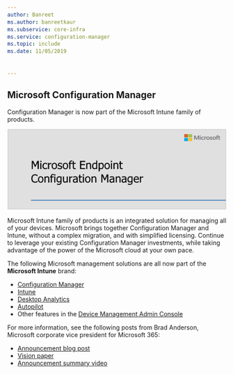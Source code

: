 ```yaml
---
author: Banreet
ms.author: banreetkaur
ms.subservice: core-infra
ms.service: configuration-manager
ms.topic: include
ms.date: 11/05/2019


---
```


## <a name="bkmk_mem"></a> Microsoft Configuration Manager

<!--4960084-->

Configuration Manager is now part of the Microsoft Intune family of products.

![Microsoft Configuration Manager](../../media/4960084-endpoint-manager-logo.png)

Microsoft Intune family of products is an integrated solution for managing all of your devices. Microsoft brings together Configuration Manager and Intune, without a complex migration, and with simplified licensing. Continue to leverage your existing Configuration Manager investments, while taking advantage of the power of the Microsoft cloud at your own pace.

The following Microsoft management solutions are all now part of the **Microsoft Intune** brand:

- [Configuration Manager](/configmgr)
- [Intune](/mem/intune/fundamentals/account-sign-up)
- [Desktop Analytics](../../../../../desktop-analytics/overview.md)
- [Autopilot](/autopilot/enrollment-autopilot)
- Other features in the [Device Management Admin Console](https://techcommunity.microsoft.com/t5/enterprise-mobility-security/microsoft-intune-rolls-out-an-improved-streamlined-endpoint/ba-p/937760)

For more information, see the following posts from Brad Anderson, Microsoft corporate vice president for Microsoft 365:

- [Announcement blog post](https://aka.ms/cmannounce)
- [Vision paper](https://aka.ms/MEMVisionPaper)
- [Announcement summary video](https://youtu.be/GS7oNPInFuw)